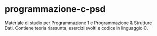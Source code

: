 # programmazione-c-psd
Materiale di studio per Programmazione 1 e Programmazione &amp; Strutture Dati. Contiene teoria riassunta, esercizi svolti e codice in linguaggio C.

